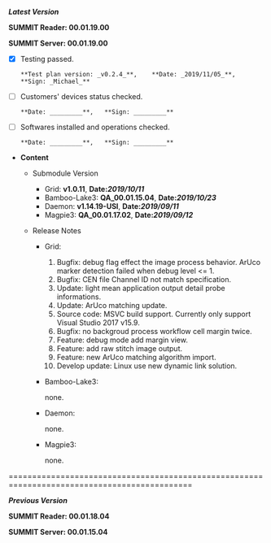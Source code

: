 ***Latest Version***

**SUMMIT Reader: 00.01.19.00**

**SUMMIT Server: 00.01.19.00**

* [x] Testing passed. 

      **Test plan version: _v0.2.4_**,    **Date: _2019/11/05_**,     **Sign: _Michael_**

* [ ] Customers' devices status checked. 

      **Date: _________**,   **Sign: _________**

* [ ] Softwares installed and operations checked. 

      **Date: _________**,   **Sign: _________**

*  **Content**
    *  Submodule Version
        *  Grid: **v1.0.11**,        **Date:_2019/10/11_**
        *  Bamboo-Lake3: **QA_00.01.15.04**,        **Date:_2019/10/23_**
        *  Daemon: **v1.14.19-USI**,        **Date:_2019/09/11_**
        *  Magpie3: **QA_00.01.17.02**,       **Date:_2019/09/12_**

    *  Release Notes
        *  Grid:
            1.  Bugfix: debug flag effect the image process behavior.
                ArUco marker detection failed when debug level <= 1.
            2.  Bugfix: CEN file Channel ID not match specification.
            3.  Update: light mean application output detail probe informations.
            4.  Update: ArUco matching update.
            5.  Source code: MSVC build support.
                Currently only support Visual Studio 2017 v15.9.
            6.  Bugfix: no backgroud process workflow cell margin twice.
            7.  Feature: debug mode add margin view.
            8.  Feature: add raw stitch image output.
            9.  Feature: new ArUco matching algorithm import.
            10. Develop update: Linux use new dynamic link solution.

        * Bamboo-Lake3:
            
            none.

        *  Daemon:
        
            none.
            
        *  Magpie3:
        
            none.
        

=============================================================================================

***Previous Version***

**SUMMIT Reader: 00.01.18.04**

**SUMMIT Server: 00.01.15.04**
